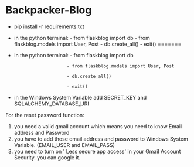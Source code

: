 # Backpacker-Blog

- pip install -r requirements.txt
- in the python terminal: - from flaskblog import db
                         - from flaskblog.models import User, Post
                         - db.create_all()
                         - exit()
=======

- in the python terminal: - from flaskblog import db

                          - from flaskblog.models import User, Post
                         
                          - db.create_all()
                         
                          - exit()
                         
- in the Windows System Variable add SECRET_KEY and SQLALCHEMY_DATABASE_URI
                         

For the reset password function:

1. you need a valid gmail account which means you need to know Email address and Password
2. you have to add those email address and password to Windows System Variable. (EMAIL_USER and EMAIL_PASS)
3. you need to turn on ' Less secure app access' in your Gmail Account Security. you can google it.

